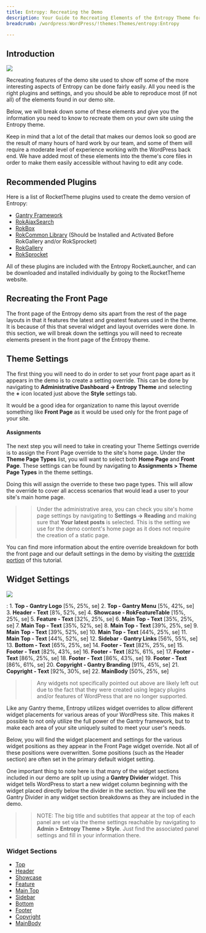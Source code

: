 ```yaml
---
title: Entropy: Recreating the Demo
description: Your Guide to Recreating Elements of the Entropy Theme for WordPress
breadcrumb: /wordpress:WordPress/!themes:Themes/entropy:Entropy

---
```


Introduction
-----

![][entropy2]

Recreating features of the demo site used to show off some of the more interesting aspects of Entropy can be done fairly easily. All you need is the right plugins and settings, and you should be able to reproduce most (if not all) of the elements found in our demo site.

Below, we will break down some of these elements and give you the information you need to know to recreate them on your own site using the Entropy theme.

Keep in mind that a lot of the detail that makes our demos look so good are the result of many hours of hard work by our team, and some of them will require a moderate level of experience working with the WordPress back end. We have added most of these elements into the theme's core files in order to make them easily accessible without having to edit any code.

Recommended Plugins
-----

Here is a list of RocketTheme plugins used to create the demo version of Entropy:

* [Gantry Framework][gantry]
* [RokAjaxSearch][rokajaxsearch]
* [RokBox][rokbox]
* [RokCommon Library](http://www.rockettheme.com/wordpress/plugins/rokutilities) (Should be Installed and Activated Before RokGallery and/or RokSprocket)
* [RokGallery][rokgallery]
* [RokSprocket][roksprocket]

All of these plugins are included with the Entropy RocketLauncher, and can be downloaded and installed individually by going to the RocketTheme website.

Recreating the Front Page
-----

The front page of the Entropy demo sits apart from the rest of the page layouts in that it features the latest and greatest features used in the theme. It is because of this that several widget and layout overrides were done. In this section, we will break down the settings you will need to recreate elements present in the front page of the Entropy theme.

Theme Settings
-----

The first thing you will need to do in order to set your front page apart as it appears in the demo is to create a setting override. This can be done by navigating to **Administrative Dashboard -> Entropy Theme** and selecting the **+** icon located just above the **Style** settings tab.

It would be a good idea for organization to name this layout override something like **Front Page** as it would be used only for the front page of your site.

#### Assignments

The next step you will need to take in creating your Theme Settings override is to assign the Front Page override to the site's home page. Under the **Theme Page Types** list, you will want to select both **Home Page** and **Front Page**. These settings can be found by navigating to **Assignments > Theme Page Types** in the theme settings.

Doing this will assign the override to these two page types. This will allow the override to cover all access scenarios that would lead a user to your site's main home page.

>> Under the administrative area, you can check you site's home page settings by navigating to **Settings -> Reading** and making sure that **Your latest posts** is selected. This is the setting we use for the demo content's home page as it does not require the creation of a static page.

You can find more information about the entire override breakdown for both the front page and our default settings in the demo by visiting the [override portion][demooverride] of this tutorial.

Widget Settings
-----

![][Entropy]

:   1. **Top - Gantry Logo** [5%, 25%, se]
    2. **Top - Gantry Menu** [5%, 42%, se]
    3. **Header - Text** [8%, 52%, se]
    4. **Showcase - RokFeatureTable** [15%, 25%, se]
    5. **Feature - Text** [32%, 25%, se]
    6. **Main Top - Text** [35%, 25%, se]
    7. **Main Top - Text** [35%, 52%, se]
    8. **Main Top - Text** [39%, 25%, se]
    9. **Main Top - Text** [39%, 52%, se]
    10. **Main Top - Text** [44%, 25%, se]
    11. **Main Top - Text** [44%, 52%, se]
    12. **Sidebar - Gantry Links** [56%, 55%, se]
    13. **Bottom - Text** [65%, 25%, se]
    14. **Footer - Text** [82%, 25%, se]
    15. **Footer - Text** [82%, 43%, se]
    16. **Footer - Text** [82%, 61%, se]
    17. **Footer - Text** [86%, 25%, se]
    18. **Footer - Text** [86%, 43%, se]
    19. **Footer - Text** [86%, 61%, se]
    20. **Copyright - Gantry Branding** [91%, 45%, se]
    21. **Copyright - Text** [92%, 30%, se]
    22. **MainBody** [50%, 25%, se]

>> Any widgets not specifically pointed out above are likely left out due to the fact that they were created using legacy plugins and/or features of WordPress that are no longer supported.

Like any Gantry theme, Entropy utilizes widget overrides to allow different widget placements for various areas of your WordPress site. This makes it possible to not only utilize the full power of the Gantry framework, but to make each area of your site uniquely suited to meet your user's needs.

Below, you will find the widget placement and settings for the various widget positions as they appear in the Front Page widget override. Not all of these positions were overwritten. Some positions (such as the Header section) are often set in the primary default widget setting.

One important thing to note here is that many of the widget sections included in our demo are split up using a **Gantry Divider** widget. This widget tells WordPress to start a new widget column beginning with the widget placed directly below the divider in the section. You will see the Gantry Divider in any widget section breakdowns as they are included in the demo.

>> NOTE: The big title and subtitles that appear at the top of each panel are set via the theme settings reachable by navigating to **Admin > Entropy Theme > Style**. Just find the associated panel settings and fill in your information there.

### Widget Sections

* [Top][top]
* [Header][header]
* [Showcase][showcase]
* [Feature][feature]
* [Main Top][maintop]
* [Sidebar][sidebar]
* [Bottom][bottom]
* [Footer][footer]
* [Copyright][copyright]
* [MainBody][mainbody]

[gantry]: http://gantry.org/downloads
[rokajaxsearch]: http://www.rockettheme.com/wordpress/plugins/rokajaxsearch
[rokbox]: http://www.rockettheme.com/wordpress/plugins/rokbox
[roksprocket]: http://www.rockettheme.com/wordpress/plugins/roksprocket
[Entropy]: assets/entropy2.jpg
[entropy2]: assets/entropy.jpeg
[roksprocket]: http://www.rockettheme.com/wordpress/plugins/roksprocket
[rokgallery]: http://www.rockettheme.com/wordpress/plugins/rokgallery
[faq]: faq.md
[override]: http://docs.gantry.org/gantry4/configure
[navigation]: demo_navigation.md
[header]: demo_header.md
[feature]: demo_feature.md
[showcase]: demo_showcase.md
[top]: demo_top.md
[mainbody]: demo_posts.md
[bottom]: demo_bottom.md
[navigation]: demo_navigation.md
[maintop]: demo_maintop.md
[contenttop]: demo_contenttop.md
[post]: demo_post.md
[sidebar]: demo_sidebar.md
[mainbottom]: demo_mainbottom.md
[footer]: demo_footer.md
[copyright]: demo_copyright.md
[demooverride]: demo_override.md
